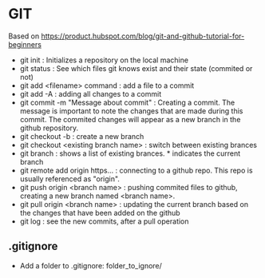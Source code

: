 # GIT 
Based on https://product.hubspot.com/blog/git-and-github-tutorial-for-beginners

- git init : Initializes a repository on the local machine
- git status : See which files git knows exist and their state (commited or not)
- git add \<filename> command : add a file to a commit
- git add -A : adding all changes to a commit
- git commit -m "Message about commit" : Creating a commit. The message is important to note the changes that are made during this commit. The commited changes will appear as a new branch in the github repository. 
- git checkout -b <my branch name> : create a new branch
- git checkout \<existing branch name> : switch between existing brances
- git branch : shows a list of existing brances. * indicates the current branch
- git remote add origin https... : connecting to a github repo. This repo is usually referenced as "origin".
- git push origin \<branch name> : pushing commited files to github, creating a new branch named \<branch name>.
- git pull origin \<branch name> : updating the current branch based on the changes that have been added on the github
- git log : see the new commits, after a pull operation

  
  
 ## .gitignore
 - Add a folder to .gitignore: folder_to_ignore/
  
